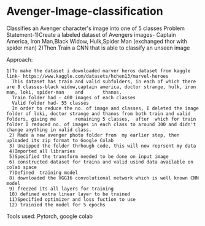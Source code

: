 # Avenger-Image-classification
Classifies  an Avenger character's image into one of 5 classes
 Problem Statement-1)Create a labeled dataset of Avengers images- Captain America, Iron Man,Black Widow, Hulk,Spider Man (exchanged thor with spider man)
                   2)Then Train a CNN that is able to classify an unseen image
                   
 Approach:
 
    1)To make the dataset i downloaded marver heros dataset from kaggle link- https://www.kaggle.com/datasets/hchen13/marvel-heroes
      This dataset has train and valid subfolders, in each of which there are 8 classes-black widow,captain america, doctor strange, hulk, iron man, loki, spider-man    and       thanos.
      Train folder had - 400 images of each classes 
      Valid folder had- 55 classes
      In order to reduce the no. of image and classes, I deleted the image folder of loki, doctor strange and thanos from both train and valid folders, giving me       remaining 5 classes,  after  which for train folder I reduced no. of images in each class to around 300 and didn't change anything in valid class.
     2) Made a new avenger photo folder from  my earlier step, then uploaded its zip format to Google Colab
     3) Unzipped the folder thrhough code, this will now reprsent my data
     4)Imported all libraries
     5)Specified the transform needed to be done on input image
     6) constructed dataset for traina and valid usind data available on colab space
     7)Defined  training model
     8) downloaded the VGG16 convolutional network which is well known CNN model
     9) freezed its all layers for training
     10) defined extra linear layer to be trained 
     11)Specified optimizer and loss fuction to use
     12) trainied the model for 5 epochs
Tools used: Pytorch, google colab     
 
